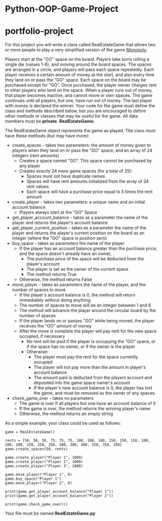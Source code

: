 # Python-OOP-Game-Project

# portfolio-project

For this project you will write a class called RealEstateGame that allows two or more people to play a very simplified version of the game [Monopoly](https://en.wikipedia.org/wiki/Monopoly_(game)).

Players start at the "GO" space on the board. Players take turns rolling a single die (values 1-6), and moving around the board spaces.  The spaces are arranged in a circle, and players will pass each space repeatedly. Each player receives a certain amount of money at the start, and also every time they land on or pass the "GO" space. Each space on the board may be purchased except for "GO". Once purchased, the player owner charges rent to other players who land on the space. When a player runs out of money, that player becomes inactive, and cannot move or own spaces. The game continues until all players, but one, have run out of money. The last player with money is declared the winner.
Your code for the game must define the class and methods described below, but you are encouraged to define other methods or classes that may be useful for the game. All data members must be **private**.
**RealEstateGame:**

The RealEstateGame object represents the game as played. The class must have these methods (but may have more):
* create_spaces - takes two parameters: the amount of money given to players when they land on or pass the "GO" space, and an array of 24 integers (rent amounts)
  * Creates a space named "GO". This space cannot be purchased by any player
  * Creates exactly 24 more game spaces (for a total of 25):
    * Spaces must not have duplicate names
    * Spaces will have rent amounts initialized from the array of 24 rent values.
    * Each space will have a purchase price equal to 5 times the rent amount
* create_player - takes two parameters: a unique name and an initial account balance
  * Players always start at the "GO" Space
* get_player_account_balance - takes as a parameter the name of the player and returns the player's account balance
* get_player_current_position - takes as a parameter the name of the player and returns the player's current position on the board as an integer (where the "GO" space is position zero)
* buy_space - takes as parameters the name of the player
  * If the player has an account balance greater than the purchase price, and the space doesn't already have an owner,
    * The purchase price of the space will be deducted from the player's account
    * The player is set as the owner of the current space
    * The method returns True
  * Otherwise, the method returns False
* move_player - takes as parameters the name of the player, and the number of spaces to move
  * If the player's account balance is 0, the method will return immediately without doing anything
  * The number of spaces to move will be an integer between 1 and 6
  * The method will advance the player around the circular board by the number of spaces
  * If the player lands on or passes "GO" while being moved, the player receives the "GO" amount of money
  * After the move is complete the player will pay rent for the new space occupied, if necessary
    * No rent will be paid if the player is occupying the "GO" space, or if the space has no owner, or if the owner is the player
    * Otherwise:
      * The player must pay the rent for the space currently occupied
      * The player will not pay more than the amount in player's account balance
      * The amount paid is deducted from the players account and deposited into the game space owner's account
      * If the player's new account balance is 0, the player has lost the game, and must be removed as the owner of any spaces.
* check_game_over - takes no parameters
  * The game is over if all players but one have an account balance of 0
  * If the game is over, the method returns the winning player's name
  * Otherwise, the method returns an empty string


As a simple example, your class could be used as follows:
```
game = RealEstateGame()

rents = [50, 50, 50, 75, 75, 75, 100, 100, 100, 150, 150, 150, 200, 200, 200, 250, 250, 250, 300, 300, 300, 350, 350, 350]
game.create_spaces(50, rents)

game.create_player("Player 1", 1000)
game.create_player("Player 2", 1000)
game.create_player("Player 3", 1000)

game.move_player("Player 1", 6)
game.buy_space("Player 1")
game.move_player("Player 2", 6)

print(game.get_player_account_balance("Player 1"))
print(game.get_player_account_balance("Player 2"))

print(game.check_game_over())
```

Your file must be named **RealEstateGame.py**
